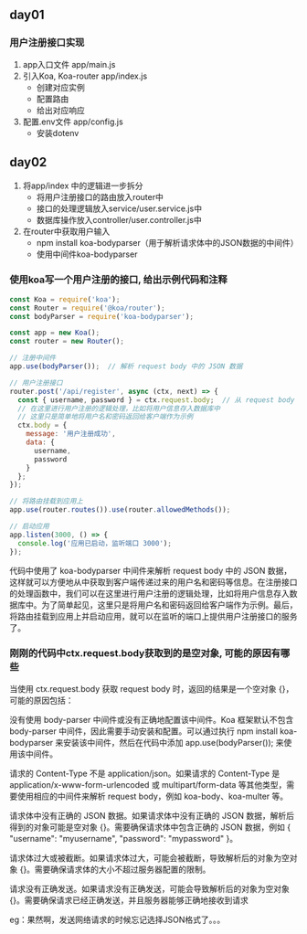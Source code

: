 ## day01
### 用户注册接口实现
1. app入口文件 app/main.js
2. 引入Koa, Koa-router app/index.js
    * 创建对应实例
    * 配置路由
    * 给出对应响应
4. 配置.env文件 app/config.js
    * 安装dotenv

## day02
1. 将app/index 中的逻辑进一步拆分
    * 将用户注册接口的路由放入router中
    * 接口的处理逻辑放入service/user.service.js中
    * 数据库操作放入controller/user.controller.js中
2. 在router中获取用户输入
    * npm install koa-bodyparser（用于解析请求体中的JSON数据的中间件）
    * 使用中间件koa-bodyparser

### 使用koa写一个用户注册的接口, 给出示例代码和注释

```javascript
const Koa = require('koa');
const Router = require('@koa/router');
const bodyParser = require('koa-bodyparser');

const app = new Koa();
const router = new Router();

// 注册中间件
app.use(bodyParser());  // 解析 request body 中的 JSON 数据

// 用户注册接口
router.post('/api/register', async (ctx, next) => {
  const { username, password } = ctx.request.body;  // 从 request body 中获取用户名和密码
  // 在这里进行用户注册的逻辑处理，比如将用户信息存入数据库中
  // 这里只是简单地将用户名和密码返回给客户端作为示例
  ctx.body = {
    message: '用户注册成功',
    data: {
      username,
      password
    }
  };
});

// 将路由挂载到应用上
app.use(router.routes()).use(router.allowedMethods());

// 启动应用
app.listen(3000, () => {
  console.log('应用已启动，监听端口 3000');
});
```
代码中使用了 koa-bodyparser 中间件来解析 request body 中的 JSON 数据，这样就可以方便地从中获取到客户端传递过来的用户名和密码等信息。在注册接口的处理函数中，我们可以在这里进行用户注册的逻辑处理，比如将用户信息存入数据库中。为了简单起见，这里只是将用户名和密码返回给客户端作为示例。最后，将路由挂载到应用上并启动应用，就可以在监听的端口上提供用户注册接口的服务了。

### 刚刚的代码中ctx.request.body获取到的是空对象, 可能的原因有哪些
当使用 ctx.request.body 获取 request body 时，返回的结果是一个空对象 {}，可能的原因包括：

没有使用 body-parser 中间件或没有正确地配置该中间件。Koa 框架默认不包含 body-parser 中间件，因此需要手动安装和配置。可以通过执行 npm install koa-bodyparser 来安装该中间件，然后在代码中添加 app.use(bodyParser()); 来使用该中间件。

请求的 Content-Type 不是 application/json。如果请求的 Content-Type 是 application/x-www-form-urlencoded 或 multipart/form-data 等其他类型，需要使用相应的中间件来解析 request body，例如 koa-body、koa-multer 等。

请求体中没有正确的 JSON 数据。如果请求体中没有正确的 JSON 数据，解析后得到的对象可能是空对象 {}。需要确保请求体中包含正确的 JSON 数据，例如 { "username": "myusername", "password": "mypassword" }。

请求体过大或被截断。如果请求体过大，可能会被截断，导致解析后的对象为空对象 {}。需要确保请求体的大小不超过服务器配置的限制。

请求没有正确发送。如果请求没有正确发送，可能会导致解析后的对象为空对象 {}。需要确保请求已经正确发送，并且服务器能够正确地接收到请求

eg：果然啊，发送网络请求的时候忘记选择JSON格式了。。。